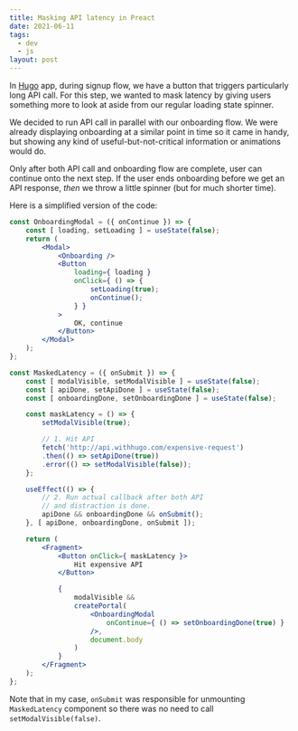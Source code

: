 ```yaml
---
title: Masking API latency in Preact
date: 2021-06-11
tags:
  - dev
  - js
layout: post
---
```


In [Hugo](https://www.withhugo.com) app, during signup flow, we have a button that triggers particularly long API call. For this step, we wanted to mask latency by giving users something more to look at aside from our regular loading state spinner. 

We decided to run API call in parallel with our onboarding flow. We were already displaying onboarding at a similar point in time so it came in handy, but showing any kind of useful-but-not-critical information or animations would do. 

Only after both API call and onboarding flow are complete, user can continue onto the next step. If the user ends onboarding before we get an API response, _then_ we throw a little spinner (but for much shorter time).

Here is a simplified version of the code:

```jsx
const OnboardingModal = ({ onContinue }) => {
    const [ loading, setLoading ] = useState(false);
    return (
        <Modal>
            <Onboarding />
            <Button
                loading={ loading }
                onClick={ () => {
                    setLoading(true);
                    onContinue();
                } }
            >
                OK, continue
            </Button>
        </Modal>
    );
};

const MaskedLatency = ({ onSubmit }) => {
    const [ modalVisible, setModalVisible ] = useState(false);
    const [ apiDone, setApiDone ] = useState(false);
    const [ onboardingDone, setOnboardingDone ] = useState(false);

    const maskLatency = () => {
        setModalVisible(true);

        // 1. Hit API
        fetch('http://api.withhugo.com/expensive-request')
        .then(() => setApiDone(true))
        .error(() => setModalVisible(false));
    };

    useEffect(() => {
        // 2. Run actual callback after both API
        // and distraction is done.
        apiDone && onboardingDone && onSubmit();
    }, [ apiDone, onboardingDone, onSubmit ]);

    return (
        <Fragment>
            <Button onClick={ maskLatency }>
                Hit expensive API
            </Button>

            {
                modalVisible &&
                createPortal(
                    <OnboardingModal 
                        onContinue={ () => setOnboardingDone(true) } 
                    />,
                    document.body
                )
            }
        </Fragment>
    );
};
```

Note that in my case, `onSubmit` was responsible for unmounting `MaskedLatency` component so there was no need to call `setModalVisible(false)`.  

